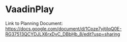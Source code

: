 # VaadinPlay

Link to Planning Document: https://docs.google.com/document/d/1Cpze7yjtiIqQ0E-RG37513QCYDJLX6rxDvC_DBbHb_8/edit?usp=sharing

